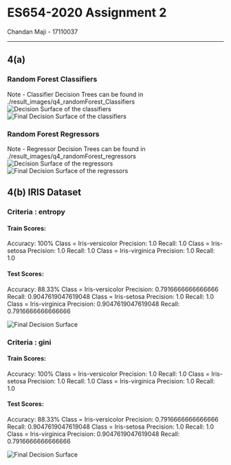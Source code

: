 # ES654-2020 Assignment 2

Chandan Maji - 17110037

------

## 4(a)

### Random Forest Classifiers
Note - Classifier Decision Trees can be found in ./result_images/q4_randomForest_Classifiers <br>
![Decision Surface of the classifiers](./result_images/q4_randoForest_2.png)
![Final Decision Surface of the classifiers](./result_images/q4_randoForest_3.png)

### Random Forest Regressors
Note - Regressor Decision Trees can be found in ./result_images/q4_randomForest_regressors <br>
![Decision Surface of the regressors](./result_images/q4_randoForest_4.png)
![Final Decision Surface of the regressors](./result_images/q4_randoForest_5.png)


## 4(b) IRIS Dataset
### Criteria : entropy
#### Train Scores:
Accuracy:  100%
Class = Iris-versicolor     Precision:  1.0     Recall:  1.0
Class = Iris-setosa      Precision:  1.0     Recall:  1.0
Class = Iris-virginica     Precision:  1.0     Recall:  1.0
#### Test Scores:
Accuracy:  88.33%
Class = Iris-versicolor     Precision:  0.7916666666666666     Recall:  0.9047619047619048
Class = Iris-setosa     Precision:  1.0      Recall:  1.0
Class = Iris-virginica      Precision:  0.9047619047619048      Recall:  0.7916666666666666

![Final Decision Surface](./result_images/q4_randoForest_iris_1.png)

### Criteria : gini
#### Train Scores:
Accuracy:  100%
Class = Iris-versicolor      Precision:  1.0     Recall:  1.0
Class = Iris-setosa     Precision:  1.0     Recall:  1.0
Class = Iris-virginica      Precision:  1.0     Recall:  1.0
#### Test Scores:
Accuracy:  88.33%
Class = Iris-versicolor     Precision:  0.7916666666666666      Recall:  0.9047619047619048
Class = Iris-setosa     Precision:  1.0     Recall:  1.0
Class = Iris-virginica     Precision:  0.9047619047619048     Recall:  0.7916666666666666

![Final Decision Surface](./result_images/q4_randoForest_iris_2.png)